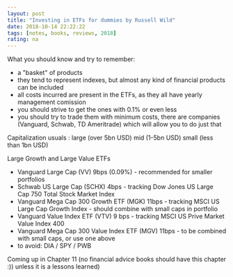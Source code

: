 ```yaml
---
layout: post
title: "Investing in ETFs for dummies by Russell Wild"
date: 2018-10-14 22:22:22
tags: [notes, books, reviews, 2018]
rating: na
---
```


What you should know and try to remember:
- a "basket" of products
- they tend to represent indexes, but almost any kind of financial products can be included
- all costs incurred are present in the ETFs, as they all have yearly management comission
- you should strive to get the ones with 0.1% or even less 
- you should try to trade them with minimum costs, there are companies (Vanguard, Schwab, TD Ameritrade) which will allow you to do just that

Capitalization usuals : large (over 5bn USD) mid (1-5bn USD) small (less than 1bn USD)

Large Growth and Large Value ETFs
- Vanguard Large Cap (VV) 9bps (0.09%) - recommended for smaller portfolios
- Schwab US Large Cap (SCHX) 4bps - tracking Dow Jones US Large Cap 750 Total Stock Market Index
- Vanguard Mega Cap 300 Growth ETF (MGK) 11bps - tracking MSCI US Large Cap Growth Index - should combine with small caps in portfolio
- Vanguard Value Index ETF (VTV) 9 bps - tracking MSCI US Prive Market Value Index 400
- Vanguard Mega Cap 300 Value Index ETF (MGV) 11bps - to be combined with small caps, or use one above
- to avoid: DIA / SPY / PWB

Coming up in Chapter 11 (no financial advice books should have this chapter :)) unless it is a lessons learned)